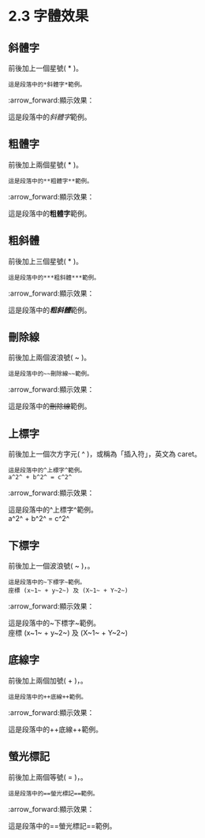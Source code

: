 # 2.3 字體效果

## 斜體字
前後加上一個星號( * )。
```
這是段落中的*斜體字*範例。
```

:arrow\_forward:顯示效果：

這是段落中的*斜體字*範例。

## 粗體字
前後加上兩個星號( * )。
```
這是段落中的**粗體字**範例。
```

:arrow\_forward:顯示效果：

這是段落中的**粗體字**範例。

## 粗斜體
前後加上三個星號( * )。
```
這是段落中的***粗斜體***範例。
```

:arrow\_forward:顯示效果：

這是段落中的***粗斜體***範例。

## 刪除線
前後加上兩個波浪號( ~ )。
```
這是段落中的~~刪除線~~範例。
```

:arrow\_forward:顯示效果：

這是段落中的~~刪除線~~範例。

## 上標字
前後加上一個次方字元( ^ )，或稱為「插入符」，英文為 caret。
```
這是段落中的^上標字^範例。  
a^2^ + b^2^ = c^2^
```

:arrow\_forward:顯示效果：

這是段落中的^上標字^範例。  
a^2^ + b^2^ = c^2^

## 下標字
前後加上一個波浪號( ~ )，。
```
這是段落中的~下標字~範例。  
座標 (x~1~ + y~2~) 及 (X~1~ + Y~2~) 
```

:arrow\_forward:顯示效果：

這是段落中的~下標字~範例。  
座標 (x~1~ + y~2~) 及 (X~1~ + Y~2~) 

## 底線字
前後加上兩個加號( + )，。
```
這是段落中的++底線++範例。
```

:arrow\_forward:顯示效果：

這是段落中的++底線++範例。

## 螢光標記
前後加上兩個等號( = )，。
```
這是段落中的==螢光標記==範例。
```

:arrow\_forward:顯示效果：

這是段落中的==螢光標記==範例。

